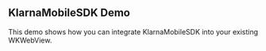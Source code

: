 ## KlarnaMobileSDK Demo

This demo shows how you can integrate KlarnaMobileSDK into your existing WKWebView.






